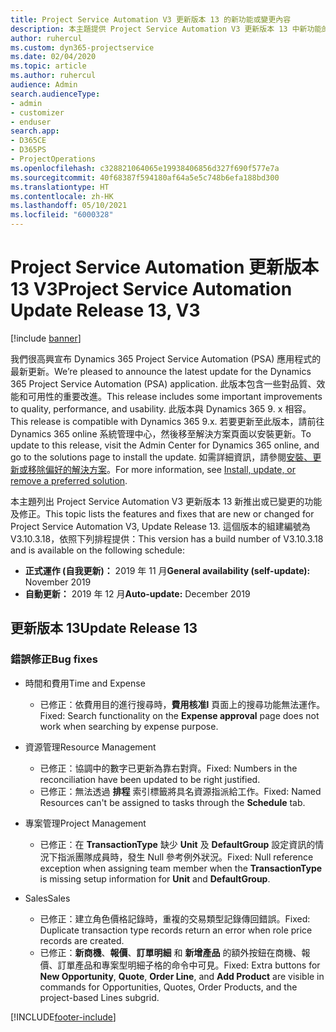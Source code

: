 ```yaml
---
title: Project Service Automation V3 更新版本 13 的新功能或變更內容
description: 本主題提供 Project Service Automation V3 更新版本 13 中新功能的相關資訊。
author: ruhercul
ms.custom: dyn365-projectservice
ms.date: 02/04/2020
ms.topic: article
ms.author: ruhercul
audience: Admin
search.audienceType:
- admin
- customizer
- enduser
search.app:
- D365CE
- D365PS
- ProjectOperations
ms.openlocfilehash: c328821064065e19938406856d327f690f577e7a
ms.sourcegitcommit: 40f68387f594180af64a5e5c748b6efa188bd300
ms.translationtype: HT
ms.contentlocale: zh-HK
ms.lasthandoff: 05/10/2021
ms.locfileid: "6000328"
---
```

# <a name="project-service-automation-update-release-13-v3"></a><span data-ttu-id="33d0f-103">Project Service Automation 更新版本 13 V3</span><span class="sxs-lookup"><span data-stu-id="33d0f-103">Project Service Automation Update Release 13, V3</span></span>

[!include [banner](../includes/psa-now-project-operations.md)]

<span data-ttu-id="33d0f-104">我們很高興宣布 Dynamics 365 Project Service Automation (PSA) 應用程式的最新更新。</span><span class="sxs-lookup"><span data-stu-id="33d0f-104">We’re pleased to announce the latest update for the Dynamics 365 Project Service Automation (PSA) application.</span></span> <span data-ttu-id="33d0f-105">此版本包含一些對品質、效能和可用性的重要改進。</span><span class="sxs-lookup"><span data-stu-id="33d0f-105">This release includes some important improvements to quality, performance, and usability.</span></span> <span data-ttu-id="33d0f-106">此版本與 Dynamics 365 9. x 相容。</span><span class="sxs-lookup"><span data-stu-id="33d0f-106">This release is compatible with Dynamics 365 9.x.</span></span> <span data-ttu-id="33d0f-107">若要更新至此版本，請前往 Dynamics 365 online 系統管理中心，然後移至解決方案頁面以安裝更新。</span><span class="sxs-lookup"><span data-stu-id="33d0f-107">To update to this release, visit the Admin Center for Dynamics 365 online, and go to the solutions page to install the update.</span></span> <span data-ttu-id="33d0f-108">如需詳細資訊，請參閱[安裝、更新或移除偏好的解決方案](/power-platform/admin/install-remove-preferred-solution)。</span><span class="sxs-lookup"><span data-stu-id="33d0f-108">For more information, see [Install, update, or remove a preferred solution](/power-platform/admin/install-remove-preferred-solution).</span></span>

<span data-ttu-id="33d0f-109">本主題列出 Project Service Automation V3 更新版本 13 新推出或已變更的功能及修正。</span><span class="sxs-lookup"><span data-stu-id="33d0f-109">This topic lists the features and fixes that are new or changed for Project Service Automation V3, Update Release 13.</span></span> <span data-ttu-id="33d0f-110">這個版本的組建編號為 V3.10.3.18，依照下列排程提供：</span><span class="sxs-lookup"><span data-stu-id="33d0f-110">This version has a build number of V3.10.3.18 and is available on the following schedule:</span></span>

- <span data-ttu-id="33d0f-111">**正式運作 (自我更新)：** 2019 年 11 月</span><span class="sxs-lookup"><span data-stu-id="33d0f-111">**General availability (self-update):** November 2019</span></span>
- <span data-ttu-id="33d0f-112">**自動更新：** 2019 年 12 月</span><span class="sxs-lookup"><span data-stu-id="33d0f-112">**Auto-update:** December 2019</span></span>


## <a name="update-release-13"></a><span data-ttu-id="33d0f-113">更新版本 13</span><span class="sxs-lookup"><span data-stu-id="33d0f-113">Update Release 13</span></span> 

### <a name="bug-fixes"></a><span data-ttu-id="33d0f-114">錯誤修正</span><span class="sxs-lookup"><span data-stu-id="33d0f-114">Bug fixes</span></span>

- <span data-ttu-id="33d0f-115">時間和費用</span><span class="sxs-lookup"><span data-stu-id="33d0f-115">Time and Expense</span></span>

     - <span data-ttu-id="33d0f-116">已修正：依費用目的進行搜尋時，**費用核准l** 頁面上的搜尋功能無法運作。</span><span class="sxs-lookup"><span data-stu-id="33d0f-116">Fixed: Search functionality on the **Expense approval** page does not work when searching by expense purpose.</span></span>

- <span data-ttu-id="33d0f-117">資源管理</span><span class="sxs-lookup"><span data-stu-id="33d0f-117">Resource Management</span></span>

     - <span data-ttu-id="33d0f-118">已修正：協調中的數字已更新為靠右對齊。</span><span class="sxs-lookup"><span data-stu-id="33d0f-118">Fixed: Numbers in the reconciliation have been updated to be right justified.</span></span>
     - <span data-ttu-id="33d0f-119">已修正：無法透過 **排程** 索引標籤將具名資源指派給工作。</span><span class="sxs-lookup"><span data-stu-id="33d0f-119">Fixed: Named Resources can't be assigned to tasks through the **Schedule** tab.</span></span>

- <span data-ttu-id="33d0f-120">專案管理</span><span class="sxs-lookup"><span data-stu-id="33d0f-120">Project Management</span></span>

     - <span data-ttu-id="33d0f-121">已修正：在 **TransactionType** 缺少 **Unit** 及 **DefaultGroup** 設定資訊的情況下指派團隊成員時，發生 Null 參考例外狀況。</span><span class="sxs-lookup"><span data-stu-id="33d0f-121">Fixed: Null reference exception when assigning team member when the **TransactionType** is missing setup information for **Unit** and **DefaultGroup**.</span></span>

- <span data-ttu-id="33d0f-122">Sales</span><span class="sxs-lookup"><span data-stu-id="33d0f-122">Sales</span></span>

     - <span data-ttu-id="33d0f-123">已修正：建立角色價格記錄時，重複的交易類型記錄傳回錯誤。</span><span class="sxs-lookup"><span data-stu-id="33d0f-123">Fixed: Duplicate transaction type records return an error when role price records are created.</span></span>
     - <span data-ttu-id="33d0f-124">已修正：**新商機**、**報價**、**訂單明細** 和 **新增產品** 的額外按鈕在商機、報價、訂單產品和專案型明細子格的命令中可見。</span><span class="sxs-lookup"><span data-stu-id="33d0f-124">Fixed: Extra buttons for **New Opportunity**, **Quote**, **Order Line**, and **Add Product** are visible in commands for Opportunities, Quotes, Order Products, and the project-based Lines subgrid.</span></span>




[!INCLUDE[footer-include](../includes/footer-banner.md)]